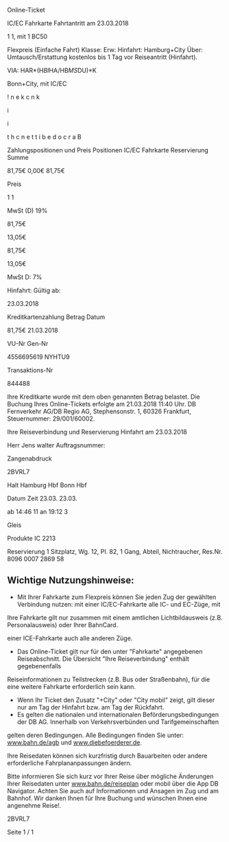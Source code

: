 Online-Ticket

IC/EC Fahrkarte
Fahrtantritt am 23.03.2018

1
1, mit 1 BC50

Flexpreis (Einfache Fahrt)
Klasse:
Erw:
Hinfahrt: Hamburg+City
Über:
Umtausch/Erstattung kostenlos bis 1 Tag vor Reiseantritt (Hinfahrt).

VIA: HAR*(H*BI*HA/HB*MS*DU)*K

 Bonn+City, mit IC/EC

!
n
e
k
c
n
k

i

i

t
h
c
n
e
t
t
i
b
e
d
o
c
r
a
B

Zahlungspositionen und Preis
Positionen
IC/EC Fahrkarte
Reservierung
Summe

81,75€
0,00€
81,75€

Preis

1
1

MwSt (D) 19%

81,75€

13,05€

81,75€

13,05€

MwSt D: 7%

Hinfahrt:
Gültig ab:

23.03.2018

Kreditkartenzahlung
Betrag
Datum

81,75€
21.03.2018

VU-Nr
Gen-Nr

4556695619
NYHTU9

Transaktions-Nr

844488

Ihre Kreditkarte wurde mit dem oben genannten Betrag belastet. Die Buchung Ihres
Online-Tickets erfolgte am 21.03.2018 11:40 Uhr. DB Fernverkehr AG/DB Regio AG,
Stephensonstr. 1, 60326 Frankfurt, Steuernummer: 29/001/60002.

Ihre Reiseverbindung und Reservierung Hinfahrt am 23.03.2018

Herr  Jens walter
Auftragsnummer:

Zangenabdruck

2BVRL7

Halt
Hamburg Hbf
Bonn Hbf

Datum Zeit
23.03.
23.03.

ab 14:46 11
an 19:12 3

Gleis

Produkte
IC 2213

Reservierung
1 Sitzplatz, Wg. 12, Pl. 82, 1 Gang, Abteil,
Nichtraucher, Res.Nr. 8096 0007 2869 58

Wichtige Nutzungshinweise:
-
- Mit Ihrer Fahrkarte zum Flexpreis können Sie jeden Zug der gewählten Verbindung nutzen: mit einer IC/EC-Fahrkarte alle IC- und EC-Züge, mit

Ihre Fahrkarte gilt nur zusammen mit einem amtlichen Lichtbildausweis (z.B. Personalausweis) oder Ihrer BahnCard.

einer ICE-Fahrkarte auch alle anderen Züge.

- Das Online-Ticket gilt nur für den unter "Fahrkarte" angegebenen Reiseabschnitt. Die Übersicht "Ihre Reiseverbindung" enthält gegebenenfalls

Reiseinformationen zu Teilstrecken (z.B. Bus oder Straßenbahn), für die eine weitere Fahrkarte erforderlich sein kann.
- Wenn Ihr Ticket den Zusatz "+City" oder "City mobil" zeigt, gilt dieser nur am Tag der Hinfahrt bzw. am Tag der Rückfahrt.
- Es gelten die nationalen und internationalen Beförderungsbedingungen der DB AG. Innerhalb von Verkehrsverbünden und Tarifgemeinschaften

gelten deren Bedingungen. Alle Bedingungen finden Sie unter: www.bahn.de/agb und www.diebefoerderer.de.

Ihre Reisedaten können sich kurzfristig durch Bauarbeiten oder andere erforderliche Fahrplananpassungen ändern.

Bitte informieren Sie sich kurz vor Ihrer Reise über mögliche Änderungen Ihrer Reisedaten unter www.bahn.de/reiseplan oder mobil über die
App DB Navigator. Achten Sie auch auf Informationen und Ansagen im Zug und am Bahnhof. Wir danken Ihnen für Ihre Buchung und wünschen
Ihnen eine angenehme Reise!.

2BVRL7

Seite 1 / 1

